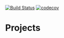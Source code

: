 [![Build Status](https://travis-ci.org/AlSidorenko/Projects.svg?branch=master)](https://travis-ci.org/AlSidorenko/Projects)
[![codecov](https://codecov.io/gh/AlSidorenko/Projects/branch/master/graph/badge.svg)](https://codecov.io/gh/AlSidorenko/Projects)

# Projects
